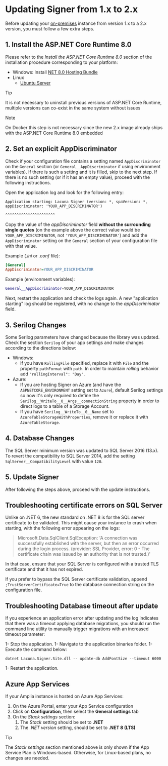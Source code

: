 ﻿# Updating Signer from 1.x to 2.x

Before updating your [on-premises](index.md) instance from version 1.x to a 2.x version, you must follow a few extra steps.

## 1. Install the ASP.NET Core Runtime 8.0

Please refer to the *Install the ASP.NET Core Runtime 8.0* section of the installation procedure corresponding to your platform:

* Windows: Install <a href="https://dotnet.microsoft.com/en-us/download/dotnet/thank-you/runtime-aspnetcore-8.0.15-windows-hosting-bundle-installer" target="_blank">NET 8.0 Hosting Bundle</a>
* Linux
  * [Ubuntu Server](linux/install-ubuntu.md#install-aspnet-core)
  <!-- [Red Hat Enterprise Linux](linux/install-rhel.md#install-aspnet-core) -->
  <!-- [Oracle Linux](linux/install-oracle.md#install-aspnet-core) -->

> [!TIP]
> It is not necessary to uninstall previous versions of ASP.NET Core Runtime, multiple versions can co-exist in the same system without issues

> [!NOTE]
> On Docker this step is not necessary since the new 2.x image already ships with the ASP.NET Core Runtime 8.0 embedded

## 2. Set an explicit AppDiscriminator

Check if your configuration file contains a setting named `AppDiscriminator` on the `General` section (or `General__AppDiscriminator` if using environment variables).
If there is such a setting and it is filled, skip to the next step. If there is no such setting (or if it has an empty value), proceed with the following instructions.

Open the application log and look for the following entry:

```
Application starting: Lacuna Signer (version: *, spaVersion: *, appDiscriminator: 'YOUR_APP_DISCRIMINATOR')
                                                                                       ^^^^^^^^^^^^^^^^^^^^^^
```

Copy the value of the *appDiscriminator* field **without the surrounding single quotes** (on the example above the correct value would be `YOUR_APP_DISCRIMINATOR`,
not `'YOUR_APP_DISCRIMINATOR'`) and add the `AppDiscriminator` setting on the `General` section of your configuration file with that value.

Example (*.ini* or *.conf* file):

```ini
[General]
AppDiscriminator=YOUR_APP_DISCRIMINATOR
```

Example (environment variables):

```sh
General__AppDiscriminator=YOUR_APP_DISCRIMINATOR
```

Next, restart the application and check the logs again. A new "application starting" log should be registered, with no change to the *appDiscriminator* field.

## 3. Serilog Changes

Some Serilog parameters have changed because the library was updated. Check the section `Serilog` of your app settings and make changes according to the directions below:

* Windows:
  * If you have `RollingFile` specified, replace it with `File` and the property `pathFormat` with `path`. In order to maintain *rolling* behavior add `"rollingInterval": "Day"`.
* Azure:
  * If you are hosting Signer on Azure (and have the `ASPNETCORE_ENVIRONMENT` setting set to `Azure`), default Serilog settings so now it's only required to define the `Serilog__WriteTo__0__Args__connectionString` property in order to direct logs to a table of a Storage Account.
  * If you have `Serilog__WriteTo__0__Name` set to `AzureTableStorageWithProperties`, remove it or replace it with `AzureTableStorage`.

## 4. Database Changes

The SQL Server minimum version was updated to SQL Server 2016 (13.x). To revert the compatibility to SQL Server 2014, add the setting `SqlServer__CompatibilityLevel` with value `120`.

## 5. Update Signer

After following the steps above, proceed with the update instructions.

## Troubleshooting certificate errors on SQL Server

Unlike on .NET 6, the new standard on .NET 8 is for the SQL server certificate to be validated. This might cause your instance to crash
when starting, with the following error appearing on the logs:

> Microsoft.Data.SqlClient.SqlException: 'A connection was successfully established with the server, but then an error occurred during the login process. (provider: SSL Provider, error: 0 - The certificate chain was issued by an authority that is not trusted.)'

In that case, ensure that your SQL Server is configured with a trusted TLS certificate and that it has not expired.

If you prefer to bypass the SQL Server certificate validation, append `;TrustServerCertificate=True` to the database connection string on the configuration file.

## Troubleshooting Database timeout after update

If you experience an application error after updating and the log indicates that there was a timeout applying database migrations, you should run the command line utility 
to manually trigger migrations with an increased timeout parameter:

1- Stop the application.
1- Navigate to the application binaries folder.
1- Execute the command below:
```
dotnet Lacuna.Signer.Site.dll -- update-db AddFontSize --timeout 6000
```
1- Restart the application.

## Azure App Services

If your Amplia instance is hosted on Azure App Services:

1. On the Azure Portal, enter your App Service configuration
1. Click on **Configuration**, then select the **General settings** tab
1. On the *Stack settings* section:
   1. The *Stack* setting should be set to **.NET**
   1. The *.NET version* setting, should be set to **.NET 8 (LTS)**

> [!TIP]
> The *Stack settings* section mentioned above is only shown if the App Service Plan is Windows-based. Otherwise, for Linux-based plans, no changes are needed.
